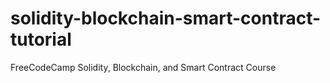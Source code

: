 # solidity-blockchain-smart-contract-tutorial
FreeCodeCamp Solidity, Blockchain, and Smart Contract Course
